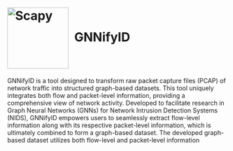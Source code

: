# <img src="https://github.com/Yasir-ali-farrukh/GNNifyID/assets/93033074/639c44f4-45c3-4335-b76d-4bc439a65e76" width="140" valign="middle" alt="Scapy" />&nbsp; GNNifyID

GNNifyID is a tool designed to transform raw packet capture files (PCAP) of network traffic into structured graph-based datasets. This tool uniquely integrates both flow and packet-level information, providing a comprehensive view of network activity. Developed to facilitate research in Graph Neural Networks (GNNs) for Network Intrusion Detection Systems (NIDS), GNNifyID empowers users to seamlessly extract flow-level information along with its respective packet-level information, which is ultimately combined to form a graph-based dataset. The developed graph-based dataset utilizes both flow-level and packet-level information


